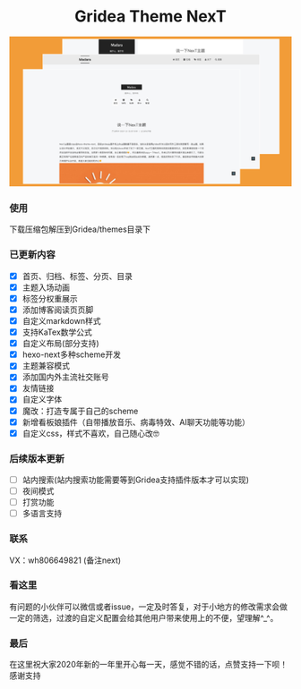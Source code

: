 <h1 align="center">
  Gridea Theme NexT
</h1>

![NexT主题概览](assets/images/overview.jpg)

### 使用
下载压缩包解压到Gridea/themes目录下

### 已更新内容

- [x] 首页、归档、标签、分页、目录
- [x] 主题入场动画
- [x] 标签分权重展示
- [x] 添加博客阅读页页脚
- [x] 自定义markdown样式
- [x] 支持KaTex数学公式
- [x] 自定义布局(部分支持)
- [x] hexo-next多种scheme开发
- [x] 主题兼容模式
- [x] 添加国内外主流社交账号
- [x] 友情链接
- [x] 自定义字体
- [x] 魔改：打造专属于自己的scheme
- [x] 新增看板娘插件（自带播放音乐、病毒特效、AI聊天功能等功能）
- [x] 自定义css，样式不喜欢，自己随心改🤓

### 后续版本更新
- [ ] 站内搜索(站内搜索功能需要等到Gridea支持插件版本才可以实现)
- [ ] 夜间模式
- [ ] 打赏功能
- [ ] 多语言支持

### 联系
VX：wh806649821 (备注next)

### 看这里
有问题的小伙伴可以微信或者issue，一定及时答复，对于小地方的修改需求会做一定的筛选，过渡的自定义配置会给其他用户带来使用上的不便，望理解^_^。

### 最后
在这里祝大家2020年新的一年里开心每一天，感觉不错的话，点赞支持一下呗！感谢支持

